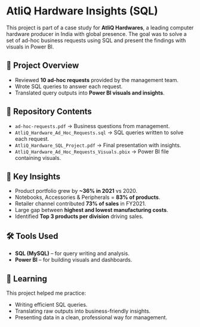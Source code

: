 # AtliQ Hardware Insights (SQL)

This project is part of a case study for **AtliQ Hardwares**, a leading computer hardware producer in India with global presence. The goal was to solve a set of ad-hoc business requests using SQL and present the findings with visuals in Power BI.  

## 📌 Project Overview  
- Reviewed **10 ad-hoc requests** provided by the management team.  
- Wrote SQL queries to answer each request.  
- Translated query outputs into **Power BI visuals and insights**.  

## 📂 Repository Contents  
- `ad-hoc-requests.pdf` → Business questions from management.  
- `AtliQ_Hardware_Ad_Hoc_Requests.sql` → SQL queries written to solve each request.  
- `AtliQ_Hardware_SQL_Project.pdf` → Final presentation with insights.  
- `AtliQ_Hardware_Ad_Hoc_Requests_Visuals.pbix` → Power BI file containing visuals.  

## 🔑 Key Insights  
- Product portfolio grew by **~36% in 2021** vs 2020.  
- Notebooks, Accessories & Peripherals = **83% of products**.  
- Retailer channel contributed **73% of sales** in FY2021.  
- Large gap between **highest and lowest manufacturing costs**.  
- Identified **Top 3 products per division** driving sales.  

## 🛠️ Tools Used  
- **SQL (MySQL)** – for query writing and analysis.  
- **Power BI** – for building visuals and dashboards.  

## 📖 Learning  
This project helped me practice:  
- Writing efficient SQL queries.  
- Translating raw outputs into business-friendly insights.  
- Presenting data in a clean, professional way for management.  

